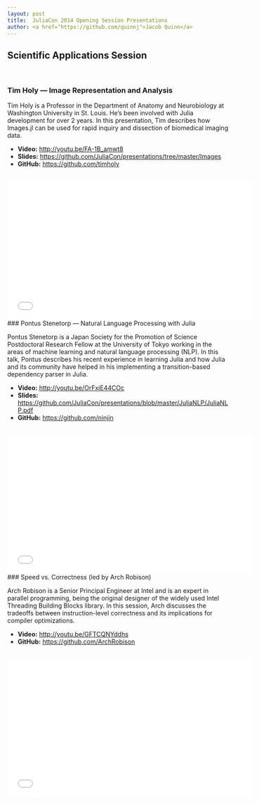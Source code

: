 ```yaml
---
layout: post
title:  JuliaCon 2014 Opening Session Presentations
author: <a href="https://github.com/quinnj">Jacob Quinn</a>
---
```


## Scientific Applications Session
<br/>

### Tim Holy — Image Representation and Analysis

Tim Holy is a Professor in the Department of Anatomy and Neurobiology at Washington University in St. Louis. He’s been involved with Julia development for over 2 years. In this presentation, Tim describes how Images.jl can be used for rapid inquiry and dissection of biomedical imaging data.

- **Video:** <http://youtu.be/FA-1B_amwt8>
- **Slides:** <https://github.com/JuliaCon/presentations/tree/master/Images>
- **GitHub:** <https://github.com/timholy>

<br/>
<iframe width="560" height="315" src="//www.youtube.com/embed/FA-1B_amwt8?list=PLP8iPy9hna6TSRouJfvobfxkZFYiPSvPd" frameborder="0" allowfullscreen></iframe>

<br/>
### Pontus Stenetorp — Natural Language Processing with Julia

Pontus Stenetorp is a Japan Society for the Promotion of Science Postdoctoral Research Fellow at the University of Tokyo working in the areas of machine learning and natural language processing (NLP). In this talk, Pontus describes his recent experience in learning Julia and how Julia and its community have helped in his implementing a transition-based dependency parser in Julia.

- **Video:** <http://youtu.be/OrFxjE44COc>
- **Slides:** <https://github.com/JuliaCon/presentations/blob/master/JuliaNLP/JuliaNLP.pdf>
- **GitHub:** <https://github.com/ninjin>

<br/>
<iframe width="560" height="315" src="//www.youtube.com/embed/OrFxjE44COc?list=PLP8iPy9hna6TSRouJfvobfxkZFYiPSvPd" frameborder="0" allowfullscreen></iframe>

<br/>
### Speed vs. Correctness (led by Arch Robison)

Arch Robison is a Senior Principal Engineer at Intel and is an expert in parallel programming, being the original designer of the widely used Intel Threading Building Blocks library. In this session, Arch discusses the tradeoffs between instruction-level correctness and its implications for compiler optimizations.

- **Video:** <http://youtu.be/GFTCQNYddhs>
- **GitHub:** <https://github.com/ArchRobison>

<br/>
<iframe width="560" height="315" src="//www.youtube.com/embed/GFTCQNYddhs?list=PLP8iPy9hna6TSRouJfvobfxkZFYiPSvPd" frameborder="0" allowfullscreen></iframe>
